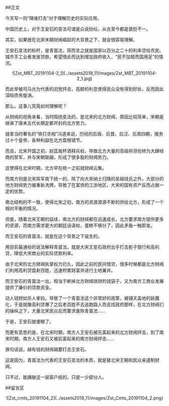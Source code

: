 ##正文

今天写一则“降维打击”对于理解历史的实际应用。

中国历史上，对于王安石的变法可谓是众说纷纭，从古至今都是褒贬不一。

其实，如果放在北宋末期财阀崛起的大背景之下，就会很容易理解。

王安石变法的标杆，是青苗法，简而言之就是国家以百分之二十的利率贷给农民、城市手工业者发放贷款。希望借此而达到增加政府收入，“民不加赋而国用足”的情况。

 <div align="center">![Zst_MBT_20191104-2_1](../assets2019_11/images/Zst_MBT_20191104-2_1.jpg)</div>

而此举被司马光为代表的旧党抨击，高额的利息使得民众没有得到好处，反而因此深陷债务旋涡。

那么，这事儿究竟如何理解呢？

从财阀的视角来看，当时阻挠变法的，是北宋的北方财阀，原因比较简单，宋朝是继承了唐末五代长期定都开封的北方势力。

就拿当时著名的“铁打丞相”冯道来说，历经的后唐、后晋、后汉、后周四朝，服务过十个皇帝，各种利益在北方盘根错节。

而且，北宋开国之初，赵匡胤杯酒释兵权，导致北方大量的高级将领也转为大肆经商的禁军，并与宋朝联姻，形成了很多股的财阀势力。

这使得在北宋时期，北方早在统一之前就财阀云集。

而南方则是北宋挥军南下统一的，除了向大宋纳土归降的吴越钱氏之外，大部分的地方财阀势力被重新洗牌，导致了在富庶的江浙地区，大宋的国有资产反而占据一定的优势。

南北结构的不一致，使得北宋之初，南方的资源源源不断的供给北方，形成了一个相对平衡的情况。

但是，随着北宋王朝的延续，南北方的财阀都在迅速成长，北方要求南方提供更多的资源，而南方需求更大的朝廷话语权，蛋糕不够分了，因此矛盾一触即发。

而王安石的青苗法，就是在这个背景之下诞生的。

用目前最通俗的说法解释青苗法，就是大宋王安石政府出手打击影子银行和高利贷，降低大宋商业的实际贷款利率。

由于北宋的北方财阀执掌权力已久，因此之前的民间借贷，很多时候都是北方财阀们利用高利贷盘剥百姓，迅速积累财富并进行土地兼并。

而王安石的青苗法一出，相当于断掉北方财阀敛财的钱袋子，又为南方工商业发展提供了廉价的贷款资金。

动人钱财如杀人爹妈，导致了一个青苗法这个非常好的政策，被铺天盖地的妖魔化，于是就像高利贷爆了之后老百姓不去追跑路人而去找政府那样，在北方财阀们的操纵之下，大量北宋民众反而要求废除青苗法......

于是，王安石就傻眼了。

而更有意思的是，在北宋时期，南方人王安石被先富起来的北方财阀抨击，到了南宋时期，南方人王安石又被后富起来的南方财阀抨击......

换句话说，越有钱的财阀越要打击王安石。

这是因为，青苗法为代表的王安石变法的本质，就是替北宋王朝和民众来遏制财阀。

只不过，能捅破这一层窗户纸的，只是一少部分人。

##留言区
 <div align="center">![Zst_cmts_20191104_2](../assets2019_11/images/Zst_Cmts_20191104_2.png)</div>